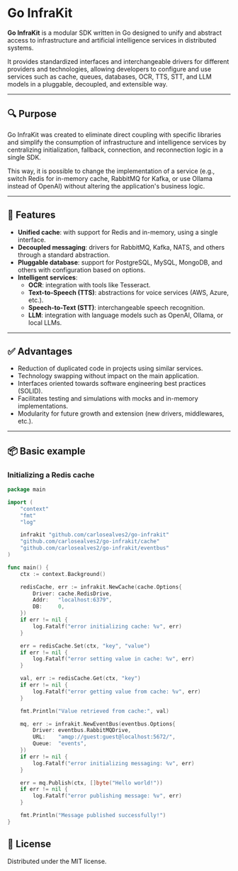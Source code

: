 # Go InfraKit

**Go InfraKit** is a modular SDK written in Go designed to unify and abstract access to infrastructure and artificial
intelligence services in distributed systems.

It provides standardized interfaces and interchangeable drivers for different providers and technologies, allowing
developers to configure and use services such as cache, queues, databases, OCR, TTS, STT, and LLM models in a pluggable,
decoupled, and extensible way.

---

## 🔍 Purpose

Go InfraKit was created to eliminate direct coupling with specific libraries and simplify the consumption of
infrastructure and intelligence services by centralizing initialization, fallback, connection, and reconnection logic in
a single SDK.

This way, it is possible to change the implementation of a service (e.g., switch Redis for in-memory cache, RabbitMQ for
Kafka, or use Ollama instead of OpenAI) without altering the application's business logic.

---

## 🧩 Features

- **Unified cache**: with support for Redis and in-memory, using a single interface.
- **Decoupled messaging**: drivers for RabbitMQ, Kafka, NATS, and others through a standard abstraction.
- **Pluggable database**: support for PostgreSQL, MySQL, MongoDB, and others with configuration based on options.
- **Intelligent services**:
    - **OCR**: integration with tools like Tesseract.
    - **Text-to-Speech (TTS)**: abstractions for voice services (AWS, Azure, etc.).
    - **Speech-to-Text (STT)**: interchangeable speech recognition.
    - **LLM**: integration with language models such as OpenAI, Ollama, or local LLMs.

---

## ✅ Advantages

- Reduction of duplicated code in projects using similar services.
- Technology swapping without impact on the main application.
- Interfaces oriented towards software engineering best practices (SOLID).
- Facilitates testing and simulations with mocks and in-memory implementations.
- Modularity for future growth and extension (new drivers, middlewares, etc.).

---

## 📦 Basic example

### Initializing a Redis cache

```go
package main

import (
	"context"
	"fmt"
	"log"

	infrakit "github.com/carlosealves2/go-infrakit"
	"github.com/carlosealves2/go-infrakit/cache"
	"github.com/carlosealves2/go-infrakit/eventbus"
)

func main() {
	ctx := context.Background()

	redisCache, err := infrakit.NewCache(cache.Options{
		Driver: cache.RedisDrive,
		Addr:   "localhost:6379",
		DB:     0,
	})
	if err != nil {
		log.Fatalf("error initializing cache: %v", err)
	}

	err = redisCache.Set(ctx, "key", "value")
	if err != nil {
		log.Fatalf("error setting value in cache: %v", err)
	}

	val, err := redisCache.Get(ctx, "key")
	if err != nil {
		log.Fatalf("error getting value from cache: %v", err)
	}

	fmt.Println("Value retrieved from cache:", val)

	mq, err := infrakit.NewEventBus(eventbus.Options{
		Driver: eventbus.RabbitMQDrive,
		URL:    "amqp://guest:guest@localhost:5672/",
		Queue:  "events",
	})
	if err != nil {
		log.Fatalf("error initializing messaging: %v", err)
	}

	err = mq.Publish(ctx, []byte("Hello world!"))
	if err != nil {
		log.Fatalf("error publishing message: %v", err)
	}

	fmt.Println("Message published successfully!")
}
```

## 📝 License

Distributed under the MIT license.
